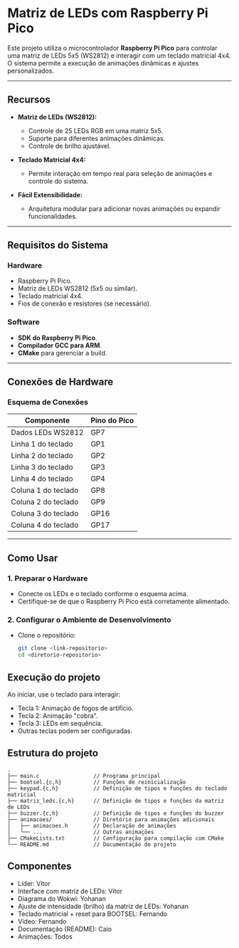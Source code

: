 #  Matriz de LEDs com Raspberry Pi Pico

Este projeto utiliza o microcontrolador **Raspberry Pi Pico** para controlar uma matriz de LEDs 5x5 (WS2812) e interagir com um teclado matricial 4x4. O sistema permite a execução de animações dinâmicas e ajustes personalizados.

---

##  Recursos

- **Matriz de LEDs (WS2812):**
  - Controle de 25 LEDs RGB em uma matriz 5x5.
  - Suporte para diferentes animações dinâmicas.
  - Controle de brilho ajustável.

- **Teclado Matricial 4x4:**
  - Permite interação em tempo real para seleção de animações e controle do sistema.

- **Fácil Extensibilidade:**
  - Arquitetura modular para adicionar novas animações ou expandir funcionalidades.

---

##  Requisitos do Sistema

### Hardware
- Raspberry Pi Pico.
- Matriz de LEDs WS2812 (5x5 ou similar).
- Teclado matricial 4x4.
- Fios de conexão e resistores (se necessário).

### Software
- **SDK do Raspberry Pi Pico**.
- **Compilador GCC para ARM**.
- **CMake** para gerenciar a build.

---

##  Conexões de Hardware

### Esquema de Conexões

| Componente         | Pino do Pico       |
|---------------------|--------------------|
| Dados LEDs WS2812   | GP7               |
| Linha 1 do teclado  | GP1               |
| Linha 2 do teclado  | GP2               |
| Linha 3 do teclado  | GP3               |
| Linha 4 do teclado  | GP4               |
| Coluna 1 do teclado | GP8               |
| Coluna 2 do teclado | GP9               |
| Coluna 3 do teclado | GP16              |
| Coluna 4 do teclado | GP17              |

---

##  Como Usar

### 1. Preparar o Hardware
- Conecte os LEDs e o teclado conforme o esquema acima.
- Certifique-se de que o Raspberry Pi Pico está corretamente alimentado.

### 2. Configurar o Ambiente de Desenvolvimento
- Clone o repositório:
  ```bash
  git clone <link-repositorio>
  cd <diretorio-repositorio>


## Execução do projeto

Ao iniciar, use o teclado para interagir:
- Tecla 1: Animação de fogos de artifício.
- Tecla 2: Animação "cobra".
- Tecla 3: LEDs em sequência.
- Outras teclas podem ser configuradas.

## Estrutura do projeto

```
.
├── main.c                 // Programa principal
├── bootsel.{c,h}          // Funções de reinicialização
├── keypad.{c,h}           // Definição de tipos e funções do teclado matricial
├── matriz_leds.{c,h}      // Definição de tipos e funções da matriz de LEDs
├── buzzer.{c,h}           // Definição de tipos e funções do buzzer
├── animacoes/             // Diretório para animações adicionais
│   ├── animacoes.h        // Declaração de animações
│   └── ...                // Outras animações
├── CMakeLists.txt         // Configuração para compilação com CMake
└── README.md              // Documentação do projeto
```

## Componentes

- Líder: Vítor
- Interface com matriz de LEDs: Vítor
- Diagrama do Wokwi: Yohanan
- Ajuste de intensidade (brilho) da matriz de LEDs: Yohanan
- Teclado matricial + reset para BOOTSEL: Fernando
- Vídeo: Fernando
- Documentação (README): Caio
- Animações: Todos
